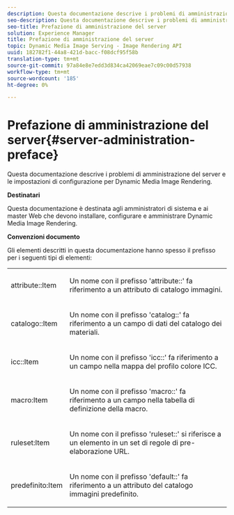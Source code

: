 ```yaml
---
description: Questa documentazione descrive i problemi di amministrazione del server e le impostazioni di configurazione per Dynamic Media Image Rendering.
seo-description: Questa documentazione descrive i problemi di amministrazione del server e le impostazioni di configurazione per Dynamic Media Image Rendering.
seo-title: Prefazione di amministrazione del server
solution: Experience Manager
title: Prefazione di amministrazione del server
topic: Dynamic Media Image Serving - Image Rendering API
uuid: 182782f1-44a8-421d-bacc-f08dcf95f58b
translation-type: tm+mt
source-git-commit: 97a84e8e7edd3d834ca42069eae7c09c00d57938
workflow-type: tm+mt
source-wordcount: '185'
ht-degree: 0%

---
```



# Prefazione di amministrazione del server{#server-administration-preface}

Questa documentazione descrive i problemi di amministrazione del server e le impostazioni di configurazione per Dynamic Media Image Rendering.

**Destinatari**

Questa documentazione è destinata agli amministratori di sistema e ai master Web che devono installare, configurare e amministrare Dynamic Media Image Rendering.

**Convenzioni documento**

Gli elementi descritti in questa documentazione hanno spesso il prefisso per i seguenti tipi di elementi:

<table id="simpletable_E96BA470B3CE4266A9E6ED0440A56C40"> 
 <tr class="strow"> 
  <td class="stentry"> <p>attribute::Item </p></td> 
  <td class="stentry"> <p>Un nome con il prefisso 'attribute::' fa riferimento a un attributo di catalogo immagini. </p></td> 
 </tr> 
 <tr class="strow"> 
  <td class="stentry"> <p>catalogo::Item </p></td> 
  <td class="stentry"> <p>Un nome con il prefisso 'catalog::' fa riferimento a un campo di dati del catalogo dei materiali. </p></td> 
 </tr> 
 <tr class="strow"> 
  <td class="stentry"> <p>icc::Item </p></td> 
  <td class="stentry"> <p>Un nome con il prefisso 'icc::' fa riferimento a un campo nella mappa del profilo colore ICC. </p></td> 
 </tr> 
 <tr class="strow"> 
  <td class="stentry"> <p>macro:Item </p></td> 
  <td class="stentry"> <p>Un nome con il prefisso 'macro::' fa riferimento a un campo nella tabella di definizione della macro. </p></td> 
 </tr> 
 <tr class="strow"> 
  <td class="stentry"> <p>ruleset:Item </p></td> 
  <td class="stentry"> <p>Un nome con il prefisso 'ruleset::' si riferisce a un elemento in un set di regole di pre-elaborazione URL. </p></td> 
 </tr> 
 <tr class="strow"> 
  <td class="stentry"> <p>predefinito:Item </p></td> 
  <td class="stentry"> <p>Un nome con il prefisso 'default::' fa riferimento a un attributo del catalogo immagini predefinito. </p></td> 
 </tr> 
</table>

